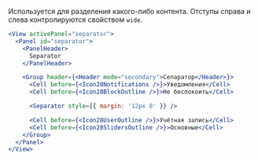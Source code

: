 Используется для разделения какого-либо контента. Отступы справа и слева контролируются свойством `wide`.

```jsx
<View activePanel="separator">
  <Panel id="separator">
    <PanelHeader>
      Separator
    </PanelHeader>

    <Group header={<Header mode="secondary">Сепаратор</Header>}>
      <Cell before={<Icon28Notifications />}>Уведомления</Cell>
      <Cell before={<Icon28BlockOutline />}>Не беспокоить</Cell>

      <Separator style={{ margin: '12px 0' }} />

      <Cell before={<Icon28UserOutline />}>Учётная запись</Cell>
      <Cell before={<Icon28SlidersOutline />}>Основные</Cell>
    </Group>
  </Panel>
</View>
```
